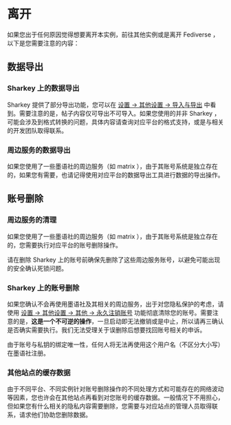 # 离开

如果您出于任何原因觉得想要离开本实例，前往其他实例或是离开 Fediverse ，以下是您需要注意的内容：

## 数据导出

### Sharkey 上的数据导出

Sharkey 提供了部分导出功能，您可以在 [设置 -> 其他设置 -> 导入与导出](https://social.june.ink/settings/import-export) 中看到。需要注意的是，帖子内容仅可导出不可导入。如果您使用的并非 Sharkey ，可能会涉及到格式转换的问题，具体内容请查询对应平台的格式支持，或是与相关的开发团队取得联系。

### 周边服务的数据导出

如果您使用了一些墨语社的周边服务（如 matrix ），由于其账号系统是独立存在的，如果您有需要，也请记得使用对应平台的数据导出工具进行数据的导出操作。

## 账号删除

### 周边服务的清理

如果您使用了一些墨语社的周边服务（如 matrix ），由于其账号系统是独立存在的，您需要执行对应平台的账号删除操作。

请在删除 Sharkey 上的账号前确保先删除了这些周边服务账号，以避免可能出现的安全确认死锁问题。

### Sharkey 上的账号删除

如果您确认不会再使用墨语社及其相关的周边服务，出于对您隐私保护的考虑，请使用 [设置 -> 其他设置 -> 其他 -> 永久注销账号](https://social.june.ink/settings/other) 功能彻底清除您的账号。需要注意的是，**这是一个不可逆的操作**，一旦启动即无法撤销或是中止，所以请再三确认是否确实需要执行。我们无法受理关于误删除后想要找回账号相关的申诉。

由于账号与私钥的绑定唯一性，任何人将无法再使用这个用户名（不区分大小写）在墨语社注册。

### 其他站点的缓存数据

由于不同平台、不同实例针对账号删除操作的不同处理方式和可能存在的网络波动等因素，您也许会在其他站点再看到对您账号的缓存数据。一般情况下不用担心，但如果您有什么相关的隐私内容需要删除，您需要与对应站点的管理人员取得联系，请求他们协助您删除数据。